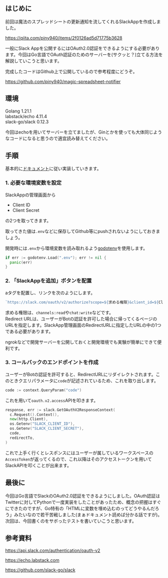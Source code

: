 ## はじめに

前回は魔法のスプレッドシートの更新通知を流してくれるSlackAppを作成しました。

https://qiita.com/piny940/items/2f0126ad5d71775b3628

一般にSlack Appを公開するにはOAuth2.0認証をできるようにする必要があります。今回はGo言語でOAuth認証のためのサーバーを(サクッと？)立てる方法を解説していこうと思います。

完成したコードはGithub上で公開しているので参考程度にどうぞ。

https://github.com/piny940/magic-spreadsheet-notifier

## 環境

Golang 1.21.1  
labstack/echo 4.11.4  
slack-go/slack 0.12.3

今回はechoを用いてサーバーを立てましたが、Ginとかを使っても大体同じようなコードになると思うので適宜読み替えてください。

## 手順

基本的に[ドキュメント](https://api.slack.com/authentication/oauth-v2)に従い実装していきます。

### 1. 必要な環境変数を設定
SlackAppの管理画面から
- Client ID
- Client Secret

の2つを取ってきます。

取ってきた値は`.env`などに保存してGithub等にpushされないようにしておきましょう。

開発時には`.env`から環境変数を読み取れるよう[godotenv](https://github.com/joho/godotenv)を使用します。

```go
if err := godotenv.Load(".env"); err != nil {
  panic(err)
}
```

### 2. 「SlackAppを追加」ボタンを配置

aタグを配置し、リンクを次のようにします。

```typescript
`https://slack.com/oauth/v2/authorize?scope=${求める権限}&client_id=${Client IDの値}&redirect_uri=${Redirect URL}`
```
求める権限は、`channels:read`や`chat:write`などです。  
Redirect URLは、ユーザーがBotの認証を許可した場合に帰ってくるページのURLを指定します。SlackApp管理画面のRedirectURLに指定したURLの中の1つである必要があります。

ngrokなどで開発サーバーを公開しておくと開発環境でも実験が簡単にできて便利です。

### 3. コールバックのエンドポイントを作成
ユーザーがBotの認証を許可すると、RedirectURLにリダイレクトされます。このときクエリパラメータに`code`が記述されているため、これを取り出します。

```go
code := context.QueryParam("code")
```
これを用いて`oauth.v2.access`APIを叩きます。

```go
response, err := slack.GetOAuthV2ResponseContext(
  c.Request().Context(),
  new(http.Client),
  os.Getenv("SLACK_CLIENT_ID"),
  os.Getenv("SLACK_CLIENT_SECRET"),
  code,
  redirectTo,
)
```

これで上手く行くとレスポンスにはユーザーが属しているワークスペースの`AccessToken`が返ってくるので、これ以降はそのアクセストークンを用いてSlackAPIを叩くことが出来ます。

## 最後に

今回はGo言語でSlackのOAuth2.0認証をできるようにしました。OAuth認証はTwitterに対してPythonで一度実装をしたことがあったため、概念の把握はすぐにできたのですが、Go特有の「HTMLに変数を埋め込むのってどうやるんだろう」みたいなので若干苦戦しました(まぁドキュメント読めば分かる話ですが)。  
次回は、今回書くのをサボったテストを書いていこうと思います。

## 参考資料

https://api.slack.com/authentication/oauth-v2

https://echo.labstack.com

https://github.com/slack-go/slack
